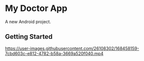 # My Doctor App

A new Android project.

## Getting Started


https://user-images.githubusercontent.com/26108302/168458159-7cbd603c-e812-4782-b58a-3669a520f040.mp4


